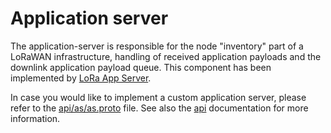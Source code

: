# Application server

The application-server is responsible for the node "inventory" part of a
LoRaWAN infrastructure, handling of received application payloads and
the downlink application payload queue. This component has been implemented by
[LoRa App Server](http://docs.loraserver.io/lora-app-server/).

In case you would like to implement a custom application server, please refer
to the [api/as/as.proto](https://github.com/brocaar/loraserver/tree/master/api/as/as.proto)
file. See also the [api](api.md) documentation for more information.
